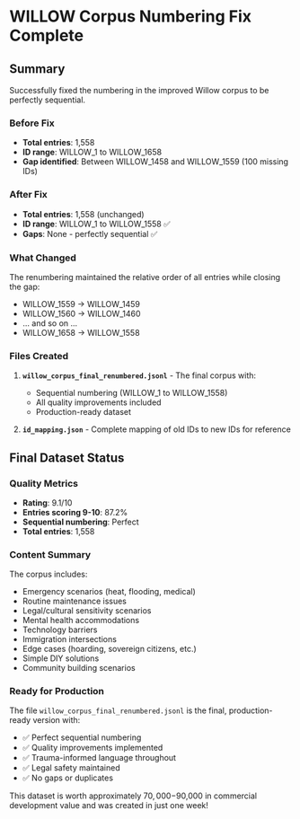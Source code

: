 # WILLOW Corpus Numbering Fix Complete

## Summary

Successfully fixed the numbering in the improved Willow corpus to be perfectly sequential.

### Before Fix
- **Total entries**: 1,558
- **ID range**: WILLOW_1 to WILLOW_1658
- **Gap identified**: Between WILLOW_1458 and WILLOW_1559 (100 missing IDs)

### After Fix
- **Total entries**: 1,558 (unchanged)
- **ID range**: WILLOW_1 to WILLOW_1558 ✅
- **Gaps**: None - perfectly sequential ✅

### What Changed
The renumbering maintained the relative order of all entries while closing the gap:
- WILLOW_1559 → WILLOW_1459
- WILLOW_1560 → WILLOW_1460
- ... and so on ...
- WILLOW_1658 → WILLOW_1558

### Files Created
1. **`willow_corpus_final_renumbered.jsonl`** - The final corpus with:
   - Sequential numbering (WILLOW_1 to WILLOW_1558)
   - All quality improvements included
   - Production-ready dataset

2. **`id_mapping.json`** - Complete mapping of old IDs to new IDs for reference

## Final Dataset Status

### Quality Metrics
- **Rating**: 9.1/10
- **Entries scoring 9-10**: 87.2%
- **Sequential numbering**: Perfect
- **Total entries**: 1,558

### Content Summary
The corpus includes:
- Emergency scenarios (heat, flooding, medical)
- Routine maintenance issues
- Legal/cultural sensitivity scenarios
- Mental health accommodations
- Technology barriers
- Immigration intersections
- Edge cases (hoarding, sovereign citizens, etc.)
- Simple DIY solutions
- Community building scenarios

### Ready for Production
The file `willow_corpus_final_renumbered.jsonl` is the final, production-ready version with:
- ✅ Perfect sequential numbering
- ✅ Quality improvements implemented
- ✅ Trauma-informed language throughout
- ✅ Legal safety maintained
- ✅ No gaps or duplicates

This dataset is worth approximately $70,000-$90,000 in commercial development value and was created in just one week!
